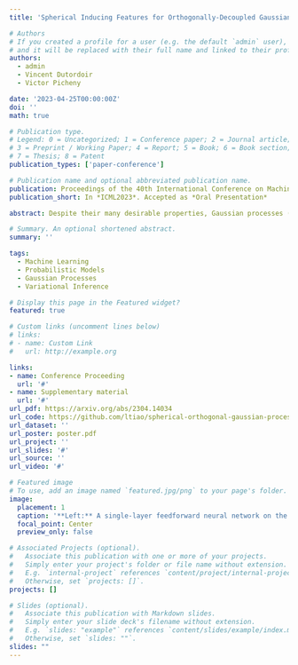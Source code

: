 ```yaml
---
title: 'Spherical Inducing Features for Orthogonally-Decoupled Gaussian Processes'

# Authors
# If you created a profile for a user (e.g. the default `admin` user), write the username (folder name) here
# and it will be replaced with their full name and linked to their profile.
authors:
  - admin
  - Vincent Dutordoir
  - Victor Picheny

date: '2023-04-25T00:00:00Z'
doi: ''
math: true

# Publication type.
# Legend: 0 = Uncategorized; 1 = Conference paper; 2 = Journal article;
# 3 = Preprint / Working Paper; 4 = Report; 5 = Book; 6 = Book section;
# 7 = Thesis; 8 = Patent
publication_types: ['paper-conference']

# Publication name and optional abbreviated publication name.
publication: Proceedings of the 40th International Conference on Machine Learning (ICML2023)
publication_short: In *ICML2023*. Accepted as *Oral Presentation*

abstract: Despite their many desirable properties, Gaussian processes (GPs) are often compared unfavorably to deep neural networks (NNs) for lacking the ability to learn representations. Recent efforts to bridge the gap between GPs and deep NNs have yielded a new class of inter-domain variational GPs in which the inducing variables correspond to hidden units of a feedforward NN. In this work, we examine some practical issues associated with this approach and propose an extension that leverages the orthogonal decomposition of GPs to mitigate these limitations. In particular, we introduce spherical inter-domain features to construct more flexible data-dependent basis functions for both the principal and orthogonal components of the GP approximation and show that incorporating NN activation features under this framework not only alleviates these shortcomings but is more scalable than alternative strategies. Experiments on multiple benchmark datasets demonstrate the effectiveness of our approach.

# Summary. An optional shortened abstract.
summary: ''

tags:
  - Machine Learning
  - Probabilistic Models
  - Gaussian Processes
  - Variational Inference

# Display this page in the Featured widget?
featured: true

# Custom links (uncomment lines below)
# links:
# - name: Custom Link
#   url: http://example.org

links:
- name: Conference Proceeding
  url: '#'
- name: Supplementary material
  url: '#'
url_pdf: https://arxiv.org/abs/2304.14034
url_code: https://github.com/ltiao/spherical-orthogonal-gaussian-processes
url_dataset: ''
url_poster: poster.pdf
url_project: ''
url_slides: '#'
url_source: ''
url_video: '#'

# Featured image
# To use, add an image named `featured.jpg/png` to your page's folder.
image:
  placement: 1
  caption: '**Left:** A single-layer feedforward neural network on the unit sphere projected onto a plane in 3D; **Right:** Decoupling of a GP as a sum of orthogonal GPs'
  focal_point: Center
  preview_only: false

# Associated Projects (optional).
#   Associate this publication with one or more of your projects.
#   Simply enter your project's folder or file name without extension.
#   E.g. `internal-project` references `content/project/internal-project/index.md`.
#   Otherwise, set `projects: []`.
projects: []

# Slides (optional).
#   Associate this publication with Markdown slides.
#   Simply enter your slide deck's filename without extension.
#   E.g. `slides: "example"` references `content/slides/example/index.md`.
#   Otherwise, set `slides: ""`.
slides: ""
---
```

